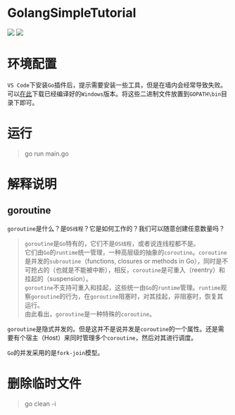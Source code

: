 # GolangSimpleTutorial
![](https://img.shields.io/badge/language-Golang-orange.svg)
[![](https://img.shields.io/badge/license-MIT-000000.svg)](https://github.com/navono/golangSimpleTutorial.git/blob/master/LICENSE)

# 环境配置
`VS Code`下安装`Go`插件后，提示需要安装一些工具，但是在墙内会经常导致失败。可以[在此](https://pan.baidu.com/s/1mjLPKfe)下载已经编译好的`Windows`版本。将这些二进制文件放置到`GOPATH\bin`目录下即可。

# 运行
> go run main.go


# 解释说明
## goroutine
`goroutine`是什么？是`OS线程`？它是如何工作的？我们可以随意创建任意数量吗？
> `goroutine`是`Go`特有的，它们不是`OS线程`，或者说连线程都不是。
  <br>它们由`Go`的`runtime`统一管理，一种高层级的抽象的`coroutine`。`coroutine`是并发的`subroutine`（functions, closures or methods in Go），同时是不可抢占的（也就是不能被中断），相反，`coroutine`是可重入（reentry）和挂起的（suspension）。
  <br>`goroutine`不支持可重入和挂起，这些统一由`Go`的`runtime`管理。`runtime`观察`goroutine`的行为，在`goroutine`阻塞时，对其挂起，非阻塞时，恢复其运行。
  <br>由此看出，`goroutine`是一种特殊的`coroutine`。

`goroutine`是隐式并发的。但是这并不是说并发是`coroutine`的一个属性。还是需要有个宿主（Host）来同时管理多个`coroutine`，然后对其进行调度。

`Go`的并发采用的是`fork-join`模型。

# 删除临时文件
> go clean -i